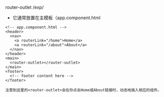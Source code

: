 router-outlet/exp/- 它通常放置在主模板（app.component.html```<!-- app.component.html --><header>  <nav>    <a routerLink="/home">Home</a>    <a routerLink="/about">About</a>  </nav></header><main>  <router-outlet></router-outlet></main><footer>  <!-- footer content here --></footer>注意到这里的<router-outlet>会在你点击Home或About链接时，动态地插入相应的组件。